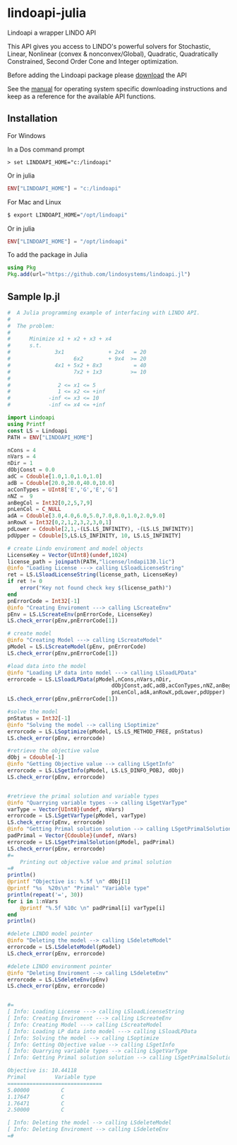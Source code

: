 # lindoapi-julia

Lindoapi a wrapper LINDO API 

This API gives you access to LINDO's powerful solvers for Stochastic, Linear, Nonlinear (convex & nonconvex/Global), Quadratic, Quadratically Constrained, Second Order Cone and Integer optimization.

Before adding the Lindoapi package please [download](https://www.lindo.com/index.php/ls-downloads/try-lindo-api) the API

See the [manual](https://www.lindo.com/downloads/PDF/API.pdf) for operating system specific downloading instructions and keep as a reference for the available API functions.

## Installation

For Windows

In a Dos command prompt 

```dos
> set LINDOAPI_HOME="c:/lindoapi"
```
Or in julia
```julia
ENV["LINDOAPI_HOME"] = "c:/lindoapi"
```

For Mac and Linux
```sh
$ export LINDOAPI_HOME="/opt/lindoapi"  
```
Or in julia
```julia
ENV["LINDOAPI_HOME"] = "/opt/lindoapi"
```

To add the package in Julia
```julia
using Pkg
Pkg.add(url="https://github.com/lindosystems/lindoapi.jl")
```

## Sample lp.jl

```julia
#  A Julia programming example of interfacing with LINDO API.
#
#  The problem:
#
#      Minimize x1 + x2 + x3 + x4
#      s.t.
#              3x1              + 2x4   = 20
#                    6x2        + 9x4  >= 20
#              4x1 + 5x2 + 8x3          = 40
#                    7x2 + 1x3         >= 10
#
#               2 <= x1 <= 5
#               1 <= x2 <= +inf
#            -inf <= x3 <= 10
#            -inf <= x4 <= +inf

import Lindoapi
using Printf
const LS = Lindoapi
PATH = ENV["LINDOAPI_HOME"]

nCons = 4
nVars = 4
nDir = 1
dObjConst = 0.0
adC = Cdouble[1.0,1.0,1.0,1.0]
adB = Cdouble[20.0,20.0,40.0,10.0]
acConTypes = UInt8['E','G','E','G']
nNZ =  9
anBegCol = Int32[0,2,5,7,9]
pnLenCol = C_NULL
adA = Cdouble[3.0,4.0,6.0,5.0,7.0,8.0,1.0,2.0,9.0]
anRowX = Int32[0,2,1,2,3,2,3,0,1]
pdLower = Cdouble[2,1,-(LS.LS_INFINITY), -(LS.LS_INFINITY)]
pdUpper = Cdouble[5,LS.LS_INFINITY, 10, LS.LS_INFINITY]

# create Lindo enviroment and model objects
LicenseKey = Vector{UInt8}(undef,1024)
license_path = joinpath(PATH,"license/lndapi130.lic")
@info "Loading License ---> calling LSloadLicenseString"
ret = LS.LSloadLicenseString(license_path, LicenseKey)
if ret != 0
    error("Key not found check key $(license_path)")
end
pnErrorCode = Int32[-1]
@info "Creating Enviroment ---> calling LScreateEnv"
pEnv = LS.LScreateEnv(pnErrorCode, LicenseKey)
LS.check_error(pEnv,pnErrorCode[1])

# create model
@info "Creating Model ---> calling LScreateModel"
pModel = LS.LScreateModel(pEnv, pnErrorCode)
LS.check_error(pEnv,pnErrorCode[1])

#load data into the model
@info "Loading LP data into model ---> calling LSloadLPData"
errorcode = LS.LSloadLPData(pModel,nCons,nVars,nDir,
                                 dObjConst,adC,adB,acConTypes,nNZ,anBegCol,
                                 pnLenCol,adA,anRowX,pdLower,pdUpper)
LS.check_error(pEnv,pnErrorCode[1])

#solve the model
pnStatus = Int32[-1]
@info "Solving the model --> calling LSoptimize"
errorcode = LS.LSoptimize(pModel, LS.LS_METHOD_FREE, pnStatus)
LS.check_error(pEnv, errorcode)

#retrieve the objective value
dObj = Cdouble[-1]
@info "Getting Objective value --> calling LSgetInfo"
errorcode = LS.LSgetInfo(pModel, LS.LS_DINFO_POBJ, dObj)
LS.check_error(pEnv, errorcode)


#retrieve the primal solution and variable types
@info "Quarrying variable types --> calling LSgetVarType"
varType = Vector{UInt8}(undef, nVars)
errorcode = LS.LSgetVarType(pModel, varType)
LS.check_error(pEnv, errorcode)
@info "Getting Primal solution solution --> calling LSgetPrimalSolution"
padPrimal = Vector{Cdouble}(undef, nVars)
errorcode = LS.LSgetPrimalSolution(pModel, padPrimal)
LS.check_error(pEnv, errorcode)
#=
    Printing out objective value and primal solution
=#
println()
@printf "Objective is: %.5f \n" dObj[1]
@printf "%s  %20s\n" "Primal" "Variable type"
println(repeat('=', 30))
for i in 1:nVars
    @printf "%.5f %10c \n" padPrimal[i] varType[i]
end
println()

#delete LINDO model pointer
@info "Deleting the model --> calling LSdeleteModel"
errorcode = LS.LSdeleteModel(pModel)
LS.check_error(pEnv, errorcode)

#delete LINDO environment pointer
@info "Deleting Enviroment --> calling LSdeleteEnv"
errorcode = LS.LSdeleteEnv(pEnv)
LS.check_error(pEnv, errorcode)


#=
[ Info: Loading License ---> calling LSloadLicenseString
[ Info: Creating Enviroment ---> calling LScreateEnv
[ Info: Creating Model ---> calling LScreateModel
[ Info: Loading LP data into model ---> calling LSloadLPData
[ Info: Solving the model --> calling LSoptimize
[ Info: Getting Objective value --> calling LSgetInfo
[ Info: Quarrying variable types --> calling LSgetVarType
[ Info: Getting Primal solution solution --> calling LSgetPrimalSolution

Objective is: 10.44118 
Primal         Variable type
==============================
5.00000          C 
1.17647          C 
1.76471          C 
2.50000          C 

[ Info: Deleting the model --> calling LSdeleteModel
[ Info: Deleting Enviroment --> calling LSdeleteEnv
=#
```
